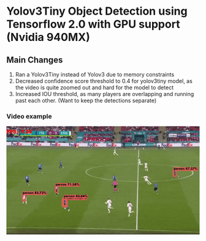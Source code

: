# Yolov3Tiny Object Detection using Tensorflow 2.0 with GPU support (Nvidia 940MX)

## Main Changes
1) Ran a Yolov3Tiny instead of Yolov3 due to memory constraints
2) Decreased confidence score threshold to 0.4 for yolov3tiny model, as the video is quite zoomed out and hard for the model to detect
3) Increased IOU threshold, as many players are overlapping and running past each other. (Want to keep the detections separate)


### Video example
![demo](https://github.com/DeYuanChong/Data-Science-Projects/blob/main/Yolov3%20Video%20Detection/detections/England%20v%20Italy.gif)

